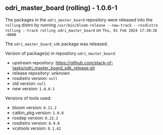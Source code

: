 ## odri_master_board (rolling) - 1.0.6-1

The packages in the `odri_master_board` repository were released into the `rolling` distro by running `/usr/bin/bloom-release --new-track --rosdistro rolling --track rolling odri_master_board` on `Thu, 01 Feb 2024 17:30:26 -0000`

The `odri_master_board_sdk` package was released.

Version of package(s) in repository `odri_master_board`:

- upstream repository: https://github.com/stack-of-tasks/odri_master_board_sdk_release.git
- release repository: unknown
- rosdistro version: `null`
- old version: `null`
- new version: `1.0.6-1`

Versions of tools used:

- bloom version: `0.11.2`
- catkin_pkg version: `1.0.0`
- rosdep version: `0.22.2`
- rosdistro version: `0.9.0`
- vcstools version: `0.1.42`


